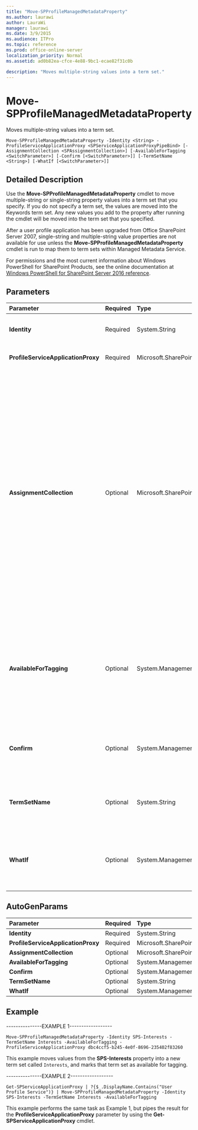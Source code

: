 ```yaml
---
title: "Move-SPProfileManagedMetadataProperty"
ms.author: laurawi
author: LauraWi
manager: laurawi
ms.date: 3/9/2015
ms.audience: ITPro
ms.topic: reference
ms.prod: office-online-server
localization_priority: Normal
ms.assetid: ad0b82ea-cfce-4e88-9bc1-ecae82f31c0b

description: "Moves multiple-string values into a term set."
---
```


# Move-SPProfileManagedMetadataProperty

Moves multiple-string values into a term set.
  
```
Move-SPProfileManagedMetadataProperty -Identity <String> -ProfileServiceApplicationProxy <SPServiceApplicationProxyPipeBind> [-AssignmentCollection <SPAssignmentCollection>] [-AvailableForTagging <SwitchParameter>] [-Confirm [<SwitchParameter>]] [-TermSetName <String>] [-WhatIf [<SwitchParameter>]]
```

## Detailed Description

Use the **Move-SPProfileManagedMetadataProperty** cmdlet to move multiple-string or single-string property values into a term set that you specify. If you do not specify a term set, the values are moved into the Keywords term set. Any new values you add to the property after running the cmdlet will be moved into the term set that you specified. 
  
After a user profile application has been upgraded from Office SharePoint Server 2007, single-string and multiple-string value properties are not available for use unless the **Move-SPProfileManagedMetadataProperty** cmdlet is run to map them to term sets within Managed Metadata Service. 
  
For permissions and the most current information about Windows PowerShell for SharePoint Products, see the online documentation at [Windows PowerShell for SharePoint Server 2016 reference](https://go.microsoft.com/fwlink/p/?LinkId=671715).
  
## Parameters

|**Parameter**|**Required**|**Type**|**Description**|
|:-----|:-----|:-----|:-----|
|**Identity** <br/> |Required  <br/> |System.String  <br/> |Specifies the name of the profile property that needs to be migrated to the taxonomy.  <br/> |
|**ProfileServiceApplicationProxy** <br/> |Required  <br/> |Microsoft.SharePoint.PowerShell.SPServiceApplicationProxyPipeBind  <br/> |Specifies the name of the User Profile Service Application Proxy to use.  <br/> |
|**AssignmentCollection** <br/> |Optional  <br/> |Microsoft.SharePoint.PowerShell.SPAssignmentCollection  <br/> |Manages objects for the purpose of proper disposal. Use of objects, such as **SPWeb** or **SPSite**, can use large amounts of memory and use of these objects in Windows PowerShell scripts requires proper memory management. Using the **SPAssignment** object, you can assign objects to a variable and dispose of the objects after they are needed to free up memory. When **SPWeb**, **SPSite**, or **SPSiteAdministration** objects are used, the objects are automatically disposed of if an assignment collection or the **Global** parameter is not used.  <br/> > [!NOTE]> When the **Global** parameter is used, all objects are contained in the global store. If objects are not immediately used, or disposed of by using the **Stop-SPAssignment** command, an out-of-memory scenario can occur.           |
|**AvailableForTagging** <br/> |Optional  <br/> |System.Management.Automation.SwitchParameter  <br/> |Determines whether the terms in the resulting term set can be used for Managed Metadata tagging. If a term set has more than 30,000 terms, using it for Managed Metadata tagging may lead to performance issues on the client computer. Because a majority of the profile properties may have more than 30,000 terms, the default value is **No**.  <br/> |
|**Confirm** <br/> |Optional  <br/> |System.Management.Automation.SwitchParameter  <br/> |Prompts you for confirmation before executing the command. For more information, type the following command: **get-help about_commonparameters** <br/> |
|**TermSetName** <br/> |Optional  <br/> |System.String  <br/> |When specified, the term set name is created. If the **TermSetName** parameter is not specified, the property is mapped to the **Keywords** term set in Managed Metadata Service.  <br/> |
|**WhatIf** <br/> |Optional  <br/> |System.Management.Automation.SwitchParameter  <br/> |Displays a message that describes the effect of the command instead of executing the command. For more information, type the following command: **get-help about_commonparameters** <br/> |
   
## AutoGenParams

|**Parameter**|**Required**|**Type**|**Description**|
|:-----|:-----|:-----|:-----|
|**Identity** <br/> |Required  <br/> |System.String  <br/> ||
|**ProfileServiceApplicationProxy** <br/> |Required  <br/> |Microsoft.SharePoint.PowerShell.SPServiceApplicationProxyPipeBind  <br/> ||
|**AssignmentCollection** <br/> |Optional  <br/> |Microsoft.SharePoint.PowerShell.SPAssignmentCollection  <br/> ||
|**AvailableForTagging** <br/> |Optional  <br/> |System.Management.Automation.SwitchParameter  <br/> ||
|**Confirm** <br/> |Optional  <br/> |System.Management.Automation.SwitchParameter  <br/> ||
|**TermSetName** <br/> |Optional  <br/> |System.String  <br/> ||
|**WhatIf** <br/> |Optional  <br/> |System.Management.Automation.SwitchParameter  <br/> ||
   
## Example

---------------EXAMPLE 1------------------
  
```
Move-SPProfileManagedMetadataProperty -Identity SPS-Interests -TermSetName Interests -AvailableForTagging -ProfileServiceApplicationProxy dbc4ccf5-b245-4e0f-8696-235402f83260
```

This example moves values from the **SPS-Interests** property into a new term set called  `Interests`, and marks that term set as available for tagging.
  
---------------EXAMPLE 2------------------
  
```
Get-SPServiceApplicationProxy | ?{$_.DisplayName.Contains("User Profile Service")} | Move-SPProfileManagedMetadataProperty -Identity SPS-Interests -TermSetName Interests -AvailableForTagging
```

This example performs the same task as Example 1, but pipes the result for the **ProfileServiceApplicationProxy** parameter by using the **Get-SPServiceApplicationProxy** cmdlet. 
  

